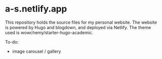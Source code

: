 # a-s.netlify.app

This repository holds the source files for my personal website. The website is powered by Hugo and blogdown, and deployed via Netlify. The theme used is wowchemy/starter-hugo-academic.


To-do: 
- image carousel / gallery